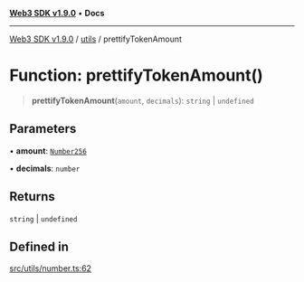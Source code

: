 [**Web3 SDK v1.9.0**](../../../README.md) • **Docs**

***

[Web3 SDK v1.9.0](../../../globals.md) / [utils](../README.md) / prettifyTokenAmount

# Function: prettifyTokenAmount()

> **prettifyTokenAmount**(`amount`, `decimals`): `string` \| `undefined`

## Parameters

• **amount**: [`Number256`](../../../type-aliases/Number256.md)

• **decimals**: `number`

## Returns

`string` \| `undefined`

## Defined in

[src/utils/number.ts:62](https://github.com/Mystic-Nayy/alephium-web3/blob/ee41f5e0e7d7fb0b155fe62f05b2ac03772895ca/packages/web3/src/utils/number.ts#L62)
